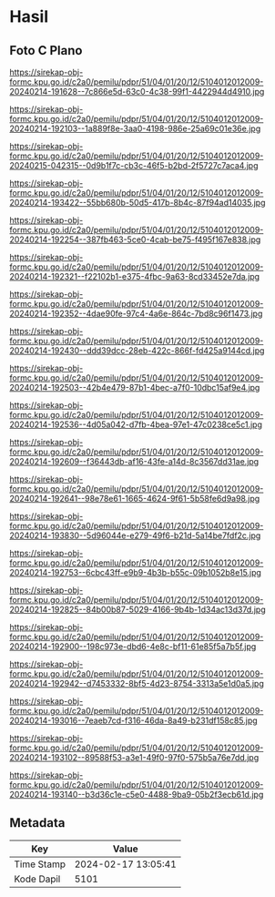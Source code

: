 # Hasil

## Foto C Plano

https://sirekap-obj-formc.kpu.go.id/c2a0/pemilu/pdpr/51/04/01/20/12/5104012012009-20240214-191628--7c866e5d-63c0-4c38-99f1-4422944d4910.jpg

https://sirekap-obj-formc.kpu.go.id/c2a0/pemilu/pdpr/51/04/01/20/12/5104012012009-20240214-192103--1a889f8e-3aa0-4198-986e-25a69c01e36e.jpg

https://sirekap-obj-formc.kpu.go.id/c2a0/pemilu/pdpr/51/04/01/20/12/5104012012009-20240215-042315--0d9b1f7c-cb3c-46f5-b2bd-2f5727c7aca4.jpg

https://sirekap-obj-formc.kpu.go.id/c2a0/pemilu/pdpr/51/04/01/20/12/5104012012009-20240214-193422--55bb680b-50d5-417b-8b4c-87f94ad14035.jpg

https://sirekap-obj-formc.kpu.go.id/c2a0/pemilu/pdpr/51/04/01/20/12/5104012012009-20240214-192254--387fb463-5ce0-4cab-be75-f495f167e838.jpg

https://sirekap-obj-formc.kpu.go.id/c2a0/pemilu/pdpr/51/04/01/20/12/5104012012009-20240214-192321--f22102b1-e375-4fbc-9a63-8cd33452e7da.jpg

https://sirekap-obj-formc.kpu.go.id/c2a0/pemilu/pdpr/51/04/01/20/12/5104012012009-20240214-192352--4dae90fe-97c4-4a6e-864c-7bd8c96f1473.jpg

https://sirekap-obj-formc.kpu.go.id/c2a0/pemilu/pdpr/51/04/01/20/12/5104012012009-20240214-192430--ddd39dcc-28eb-422c-866f-fd425a9144cd.jpg

https://sirekap-obj-formc.kpu.go.id/c2a0/pemilu/pdpr/51/04/01/20/12/5104012012009-20240214-192503--42b4e479-87b1-4bec-a7f0-10dbc15af9e4.jpg

https://sirekap-obj-formc.kpu.go.id/c2a0/pemilu/pdpr/51/04/01/20/12/5104012012009-20240214-192536--4d05a042-d7fb-4bea-97e1-47c0238ce5c1.jpg

https://sirekap-obj-formc.kpu.go.id/c2a0/pemilu/pdpr/51/04/01/20/12/5104012012009-20240214-192609--f36443db-af16-43fe-a14d-8c3567dd31ae.jpg

https://sirekap-obj-formc.kpu.go.id/c2a0/pemilu/pdpr/51/04/01/20/12/5104012012009-20240214-192641--98e78e61-1665-4624-9f61-5b58fe6d9a98.jpg

https://sirekap-obj-formc.kpu.go.id/c2a0/pemilu/pdpr/51/04/01/20/12/5104012012009-20240214-193830--5d96044e-e279-49f6-b21d-5a14be7fdf2c.jpg

https://sirekap-obj-formc.kpu.go.id/c2a0/pemilu/pdpr/51/04/01/20/12/5104012012009-20240214-192753--6cbc43ff-e9b9-4b3b-b55c-09b1052b8e15.jpg

https://sirekap-obj-formc.kpu.go.id/c2a0/pemilu/pdpr/51/04/01/20/12/5104012012009-20240214-192825--84b00b87-5029-4166-9b4b-1d34ac13d37d.jpg

https://sirekap-obj-formc.kpu.go.id/c2a0/pemilu/pdpr/51/04/01/20/12/5104012012009-20240214-192900--198c973e-dbd6-4e8c-bf11-61e85f5a7b5f.jpg

https://sirekap-obj-formc.kpu.go.id/c2a0/pemilu/pdpr/51/04/01/20/12/5104012012009-20240214-192942--d7453332-8bf5-4d23-8754-3313a5e1d0a5.jpg

https://sirekap-obj-formc.kpu.go.id/c2a0/pemilu/pdpr/51/04/01/20/12/5104012012009-20240214-193016--7eaeb7cd-f316-46da-8a49-b231df158c85.jpg

https://sirekap-obj-formc.kpu.go.id/c2a0/pemilu/pdpr/51/04/01/20/12/5104012012009-20240214-193102--89588f53-a3e1-49f0-97f0-575b5a76e7dd.jpg

https://sirekap-obj-formc.kpu.go.id/c2a0/pemilu/pdpr/51/04/01/20/12/5104012012009-20240214-193140--b3d36c1e-c5e0-4488-9ba9-05b2f3ecb61d.jpg


## Metadata

| Key        | Value               |
| ---------- | ------------------- |
| Time Stamp | 2024-02-17 13:05:41 |
| Kode Dapil | 5101                |




